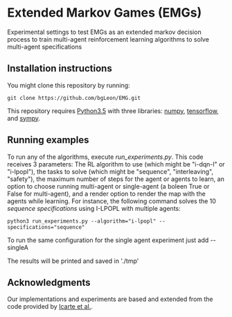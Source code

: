 # Extended Markov Games (EMGs)
Experimental settings to test EMGs as an extended markov decision process to train multi-agent reinforcement learning algorithms to solve multi-agent specifications

## Installation instructions

You might clone this repository by running:

	git clone https://github.com/bgLeon/EMG.git

This repository requires [Python3.5](https://www.python.org/) with three libraries: [numpy](http://www.numpy.org/), [tensorflow](https://www.tensorflow.org/), and [sympy](http://www.sympy.org). 

## Running examples

To run any of the algorithms, execute *run_experiments.py*. This code receives 3 parameters: The RL algorithm to use (which might be "i-dqn-l" or "i-lpopl"), the tasks to solve (which might be "sequence", "interleaving", "safety"), the maximum number of steps for the agent or agents to learn, an option to choose running multi-agent or single-agent (a boleen True or False for multi-agent), and a render option to render the map with the agents while learning. For instance, the following command solves the 10 *sequence specifications* using I-LPOPL with multiple agents:

    python3 run_experiments.py --algorithm="i-lpopl" --specifications="sequence" 

To run the same configuration for the single agent experiment just add --singleA

The results will be printed and saved in './tmp'

## Acknowledgments

Our implementations and experiments are based and extended from the code provided by [Icarte et al.](https://bitbucket.org/RToroIcarte/lpopl.git).